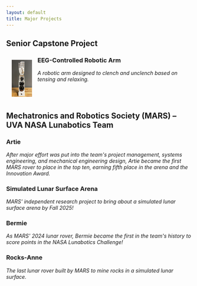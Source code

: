 ```yaml
---
layout: default
title: Major Projects
---
```


## Senior Capstone Project
<!---<html>
  <head>
  <style>
    div {
      display: flex;
      justify-content: left;
      align-items: left;
    }
  </style>
  </head>
  <div>
    <img src="Major Projects/capstone_bionic_arm_thumbnail.png" style="padding:15px;">
  </div>
</html>-->

<html>
  <img align="left" src="Major Projects/capstone_bionic_arm_thumbnail.png" style="padding:15px;">
</html>

<!---![Capstone Bionic Arm](./Major Projects/capstone_bionic_arm_thumbnail.png)-->

### EEG-Controlled Robotic Arm
_A robotic arm designed to clench and unclench based on tensing and relaxing._

<br>
<br>

## Mechatronics and Robotics Society (MARS) – UVA NASA Lunabotics Team

### Artie
_After major effort was put into the team's project management, systems engineering, and mechanical engineering design, Artie became the first MARS rover to place in the top ten, earning fifth place in the arena and the Innovation Award._

### Simulated Lunar Surface Arena
_MARS' independent research project to bring about a simulated lunar surface arena by Fall 2025!_

### Bermie
_As MARS' 2024 lunar rover, Bermie became the first in the team's history to score points in the NASA Lunabotics Challenge!_

### Rocks-Anne
_The last lunar rover built by MARS to mine rocks in a simulated lunar surface._ 
